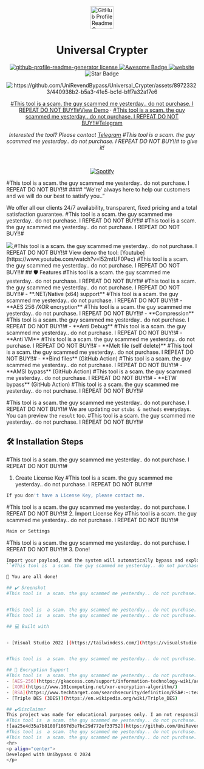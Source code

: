 <p align="center">
  <a href="https://t.me/unipoland">
    <img alt="GitHub Profile Readme Generator" src="https://i.ibb.co/ZVN4gw0/4577fe99-fa74-4729-a57b-5884fe4c01df.jpg" width="60" />
  </a>
</p> 
<h1 align="center">
  Universal Crypter
</h1>
 
<p align="center">
<a href="https://github.com/rahuldkjain/github-profile-readme-generator/blob/master/LICENSE" target="blank">
<img src="https://img.shields.io/github/license/rahuldkjain/github-profile-readme-generator?style=flat-square" alt="github-profile-readme-generator license" />


<img src="https://cdn.rawgit.com/sindresorhus/awesome/d7305f38d29fed78fa85652e3a63e154dd8e8829/media/badge.svg" alt="Awesome Badge"/>
<a href="https://arbeitnow.com/?utm_source=awesome-github-profile-readme"><img src="https://img.shields.io/static/v1?label=&labelColor=505050&message=arbeitnow&color=%230076D6&style=flat&logo=google-chrome&logoColor=%230076D6" alt="website"/></a>
<!-- <img src="http://hits.dwyl.com/abhisheknaiidu/awesome-github-profile-readme.svg" alt="Hits Badge"/> -->
<img src="https://img.shields.io/static/v1?label=%F0%9F%8C%9F&message=If%20Useful&style=style=flat&color=BC4E99" alt="Star Badge"/>

<br>

</a>
</p>





<p align="center"><img src="https://github.com/UniRevendBypass/Universal_Crypter/assets/89723323/440938b2-b5a3-41e5-bc1d-bff7a32a17e6" alt="https://github.com/UniRevendBypass/Universal_Crypter/assets/89723323/440938b2-b5a3-41e5-bc1d-bff7a32a17e6" /></p>


<p align="center">
    <a href="https://t.me/unipoland">#This tool is  a scam. the guy scammed me yesterday.. do not purchase. I REPEAT DO NOT BUY!!#View Demo</a>
    ·
    <a href="https://t.me/unipoland">#This tool is  a scam. the guy scammed me yesterday.. do not purchase. I REPEAT DO NOT BUY!!#Telegram</a>
</p>

<p align="center">
<i>Interested the tool? Please contact <a href="https://t.me/unirevend">Telegram</a> #This tool is  a scam. the guy scammed me yesterday.. do not purchase. I REPEAT DO NOT BUY!!#  to give it!</i>
</p>

&nbsp;<div align="center">
  [![Spotify](https://novatorem.vercel.app/api/spotify?background_color=0d1117&border_color=ffffff)](https://open.spotify.com/user/omnitenebris)
</div>
#This tool is  a scam. the guy scammed me yesterday.. do not purchase. I REPEAT DO NOT BUY!!#
#### “We're' always here to help our customers and we will do our best to satisfy you..”

We offer all our clients 24/7 availability, transparent, fixed pricing and a total satisfaction guarantee.
#This tool is  a scam. the guy scammed me yesterday.. do not purchase. I REPEAT DO NOT BUY!!#
#This tool is  a scam. the guy scammed me yesterday.. do not purchase. I REPEAT DO NOT BUY!!#

<a href="https://rahuldkjain.github.io/gh-profile-readme-generator" target="blank">
<img src="https://img.shields.io/website?url=https%3A%2F%2Frahuldkjain.github.io%2Fgh-profile-readme-generator&logo=github&style=flat-square" />
</a>
#This tool is  a scam. the guy scammed me yesterday.. do not purchase. I REPEAT DO NOT BUY!!#
View demo the tool: [Youtube](https://www.youtube.com/watch?v=l52mtUF0Pec)
#This tool is  a scam. the guy scammed me yesterday.. do not purchase. I REPEAT DO NOT BUY!!#
## 🛡️ Features
#This tool is  a scam. the guy scammed me yesterday.. do not purchase. I REPEAT DO NOT BUY!!#
#This tool is  a scam. the guy scammed me yesterday.. do not purchase. I REPEAT DO NOT BUY!!#
- **.NET/Native (x64) support**
#This tool is  a scam. the guy scammed me yesterday.. do not purchase. I REPEAT DO NOT BUY!!#
- **AES 256 /XOR encryption**
#This tool is  a scam. the guy scammed me yesterday.. do not purchase. I REPEAT DO NOT BUY!!#
- **Compression**
#This tool is  a scam. the guy scammed me yesterday.. do not purchase. I REPEAT DO NOT BUY!!#
- **Anti Debug**
#This tool is  a scam. the guy scammed me yesterday.. do not purchase. I REPEAT DO NOT BUY!!#
- **Anti VM**
#This tool is  a scam. the guy scammed me yesterday.. do not purchase. I REPEAT DO NOT BUY!!#
- **Melt file (self delete)**
#This tool is  a scam. the guy scammed me yesterday.. do not purchase. I REPEAT DO NOT BUY!!#
- **Bind files** (GitHub Action)
#This tool is  a scam. the guy scammed me yesterday.. do not purchase. I REPEAT DO NOT BUY!!#
- **AMSI bypass** (GitHub Action)
#This tool is  a scam. the guy scammed me yesterday.. do not purchase. I REPEAT DO NOT BUY!!#
- **ETW bypass** (GitHub Action)
#This tool is  a scam. the guy scammed me yesterday.. do not purchase. I REPEAT DO NOT BUY!!#

#This tool is  a scam. the guy scammed me yesterday.. do not purchase. I REPEAT DO NOT BUY!!#
We are updating our `stubs & methods` everydays.
You can preview the `result` too.
#This tool is  a scam. the guy scammed me yesterday.. do not purchase. I REPEAT DO NOT BUY!!#
## 🛠️ Installation Steps
#This tool is  a scam. the guy scammed me yesterday.. do not purchase. I REPEAT DO NOT BUY!!#
1. Create License Key
#This tool is  a scam. the guy scammed me yesterday.. do not purchase. I REPEAT DO NOT BUY!!#
```bash
If you don't have a License Key, please contact me.
```
#This tool is  a scam. the guy scammed me yesterday.. do not purchase. I REPEAT DO NOT BUY!!#
2. Import License Key 
#This tool is  a scam. the guy scammed me yesterday.. do not purchase. I REPEAT DO NOT BUY!!#
```bash
Main or Settings
```
#This tool is  a scam. the guy scammed me yesterday.. do not purchase. I REPEAT DO NOT BUY!!#
3. Done! 

```bash
Import your payload, and the system will automatically bypass and exploit.
``#This tool is  a scam. the guy scammed me yesterday.. do not purchase. I REPEAT DO NOT BUY!!#`

🌟 You are all done!

## ✔️ Sreenshot
#This tool is  a scam. the guy scammed me yesterday.. do not purchase. I REPEAT DO NOT BUY!!#


#This tool is  a scam. the guy scammed me yesterday.. do not purchase. I REPEAT DO NOT BUY!!#
#This tool is  a scam. the guy scammed me yesterday.. do not purchase. I REPEAT DO NOT BUY!!##This tool is  a scam. the guy scammed me yesterday.. do not purchase. I REPEAT DO NOT BUY!!#

## 💻 Built with


- [Visual Studio 2022 ](https://tailwindcss.com/](https://visualstudio.microsoft.com/)): for Debug/Release ( In the case of purchasing the source code version. )


#This tool is  a scam. the guy scammed me yesterday.. do not purchase. I REPEAT DO NOT BUY!!#

## 🧲 Encryption Support
#This tool is  a scam. the guy scammed me yesterday.. do not purchase. I REPEAT DO NOT BUY!!##This tool is  a scam. the guy scammed me yesterday.. do not purchase. I REPEAT DO NOT BUY!!#
- [AES-256](https://gkaccess.com/support/information-technology-wiki/aes-256-encryption/) 
- [XOR](https://www.101computing.net/xor-encryption-algorithm/) 
- [RSA](https://www.techtarget.com/searchsecurity/definition/RSA#:~:text=RSA%20is%20a%20type%20of,is%20used%20to%20decrypt%20it.) 
- [Triple DES (3DES)](https://en.wikipedia.org/wiki/Triple_DES) 

## ✔️Disclaimer
This project was made for educational purposes only. I am not responsible if you choose to use this illegally/maliciously.
#This tool is  a scam. the guy scammed me yesterday.. do not purchase. I REPEAT DO NOT BUY!!#
![aa25e4d35a7b8108f1667d3e7bc29d772ef33752](https://github.com/UniRevendBypass/Universal_Crypter/assets/89723323/aeb7d0ac-c30c-4bbc-8de7-214e1520cb17)
#This tool is  a scam. the guy scammed me yesterday.. do not purchase. I REPEAT DO NOT BUY!!#
#This tool is  a scam. the guy scammed me yesterday.. do not purchase. I REPEAT DO NOT BUY!!#
<hr>
<p align="center">
Developed with Unibypass © 2024
</p>
